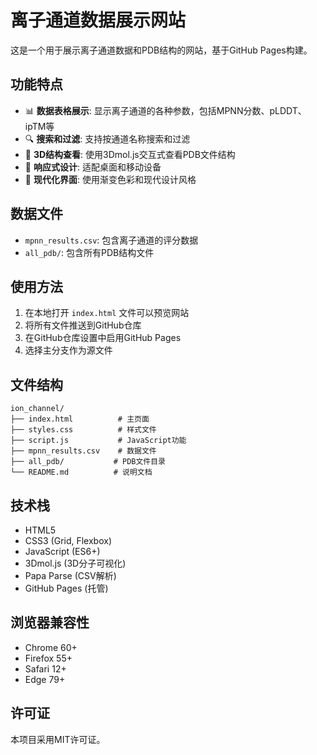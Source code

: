 # 离子通道数据展示网站

这是一个用于展示离子通道数据和PDB结构的网站，基于GitHub Pages构建。

## 功能特点

- 📊 **数据表格展示**: 显示离子通道的各种参数，包括MPNN分数、pLDDT、ipTM等
- 🔍 **搜索和过滤**: 支持按通道名称搜索和过滤
- 🧬 **3D结构查看**: 使用3Dmol.js交互式查看PDB文件结构
- 📱 **响应式设计**: 适配桌面和移动设备
- 🎨 **现代化界面**: 使用渐变色彩和现代设计风格

## 数据文件

- `mpnn_results.csv`: 包含离子通道的评分数据
- `all_pdb/`: 包含所有PDB结构文件

## 使用方法

1. 在本地打开 `index.html` 文件可以预览网站
2. 将所有文件推送到GitHub仓库
3. 在GitHub仓库设置中启用GitHub Pages
4. 选择主分支作为源文件

## 文件结构

```
ion_channel/
├── index.html          # 主页面
├── styles.css          # 样式文件
├── script.js           # JavaScript功能
├── mpnn_results.csv    # 数据文件
├── all_pdb/           # PDB文件目录
└── README.md          # 说明文档
```

## 技术栈

- HTML5
- CSS3 (Grid, Flexbox)
- JavaScript (ES6+)
- 3Dmol.js (3D分子可视化)
- Papa Parse (CSV解析)
- GitHub Pages (托管)

## 浏览器兼容性

- Chrome 60+
- Firefox 55+
- Safari 12+
- Edge 79+

## 许可证

本项目采用MIT许可证。